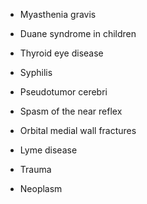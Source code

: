 - Myasthenia gravis

- Duane syndrome in children

- Thyroid eye disease

- Syphilis

- Pseudotumor cerebri

- Spasm of the near reflex

- Orbital medial wall fractures

- Lyme disease

- Trauma

- Neoplasm